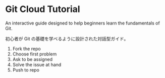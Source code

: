 # Git Cloud Tutorial


An interactive guide designed to help beginners learn the fundamentals of Git.

初心者が Git の基礎を学べるように設計された対話型ガイド。

1. Fork the repo
2. Choose first problem
3. Ask to be assigned
4. Solve the issue at hand
5. Push to repo